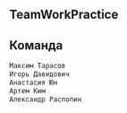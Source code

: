 ## TeamWorkPractice

##  Команда
```markdown
Максим Тарасов
Игорь Давидович
Анастасия Юн
Артем Ким
Александр Распопин
